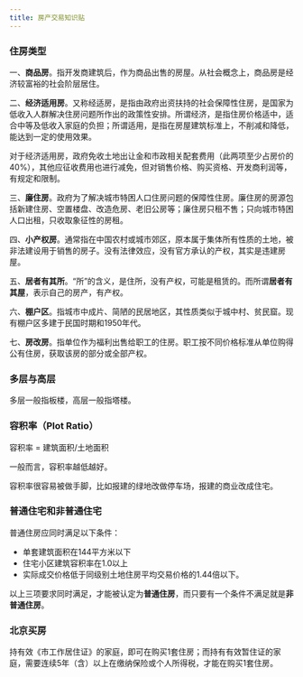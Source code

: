 ```yaml
---
title: 房产交易知识贴
---
```


### 住房类型

一、**商品房**。指开发商建筑后，作为商品出售的房屋。从社会概念上，商品房是经济较富裕的社会阶层居住。

二、**经济适用房**。又称经适房，是指由政府出资扶持的社会保障性住房，是国家为低收入人群解决住房问题所作出的政策性安排。所谓经济，是指住房价格适中，适合中等及低收入家庭的负担；所谓适用，是指在房屋建筑标准上，不削减和降低，能达到一定的使用效果。

对于经济适用房，政府免收土地出让金和市政相关配套费用（此两项至少占房价的 40%），其他应征收费用也进行减免，但对销售价格、购买资格、开发商利润等，有规定和限制。

三、**廉住房**。政府为了解决城市特困人口住房问题的保障性住房。廉住房的房源包括新建住房、空置楼盘、改造危房、老旧公房等；廉住房只租不售；只向城市特困人口出租，只收取象征性的房租。

四、**小产权房**。通常指在中国农村或城市郊区，原本属于集体所有性质的土地，被非法建设用于销售的房子。没有法律效应，没有官方承认的产权，其实是违建房屋。

五、**居者有其所**。“所”的含义，是住所，没有产权，可能是租赁的。而所谓**居者有其屋**，表示自己的房产，有产权。

六、**棚户区**。指城市中成片、简陋的民居地区，其性质类似于城中村、贫民窟。现有棚户区多建于民国时期和1950年代。

七、**房改房**。指单位作为福利出售给职工的住房。职工按不同价格标准从单位购得公有住房，获取该房的部分或全部产权。

### 多层与高层

多层一般指板楼，高层一般指塔楼。

### 容积率（Plot Ratio）

容积率 = 建筑面积/土地面积

一般而言，容积率越低越好。

容积率很容易被做手脚，比如报建的绿地改做停车场，报建的商业改成住宅。

### 普通住宅和非普通住宅

普通住房应同时满足以下条件：

- 单套建筑面积在144平方米以下
- 住宅小区建筑容积率在1.0以上
- 实际成交价格低于同级别土地住房平均交易价格的1.44倍以下。

以上三项要求同时满足，才能被认定为**普通住房**，而只要有一个条件不满足就是**非普通住房**。

### 北京买房

持有效《市工作居住证》的家庭，即可在购买1套住房；而持有有效暂住证的家庭，需要连续5年（含）以上在缴纳保险或个人所得税，才能在购买1套住房。
